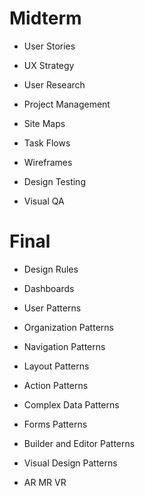 # Midterm

* User Stories

* UX Strategy

* User Research

* Project Management

* Site Maps

* Task Flows

* Wireframes

* Design Testing

* Visual QA

# Final

* Design Rules

* Dashboards

* User Patterns

* Organization Patterns

* Navigation Patterns

* Layout Patterns

* Action Patterns

* Complex Data Patterns

* Forms Patterns

* Builder and Editor Patterns

* Visual Design Patterns

* AR MR VR
